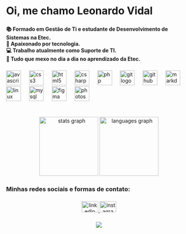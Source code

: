 <h1>Oi, me chamo Leonardo Vidal</h1>

###

<h4 align="left">📚 Formado em Gestão de Ti e estudante de Desenvolvimento de Sistemas na Etec.<br>🚀 Apaixonado por tecnologia.<br>💻 Trabalho atualmente como Suporte de TI.<br>📖 Tudo que mexo no dia a dia no aprendizado da Etec.</h4>

###

<div align="left">
  <img src="https://cdn.jsdelivr.net/gh/devicons/devicon/icons/javascript/javascript-original.svg" height="40" alt="javascript logo"  />
  <img width="14" />
  <img src="https://cdn.jsdelivr.net/gh/devicons/devicon/icons/css3/css3-original.svg" height="40" alt="css3 logo"  />
  <img width="14" />
  <img src="https://cdn.jsdelivr.net/gh/devicons/devicon/icons/html5/html5-original.svg" height="40" alt="html5 logo"  />
  <img width="14" />
  <img src="https://cdn.jsdelivr.net/gh/devicons/devicon/icons/csharp/csharp-original.svg" height="40" alt="csharp logo"  />
  <img width="14" />
  <img src="https://cdn.jsdelivr.net/gh/devicons/devicon/icons/php/php-original.svg" height="40" alt="php logo"  />
  <img width="14" />
  <img src="https://cdn.jsdelivr.net/gh/devicons/devicon/icons/git/git-original.svg" height="40" alt="git logo"  />
  <img width="14" />
  <img src="https://cdn.jsdelivr.net/gh/devicons/devicon/icons/github/github-original.svg" height="40" alt="github logo"  />
  <img width="14" />
  <img src="https://cdn.jsdelivr.net/gh/devicons/devicon/icons/markdown/markdown-original.svg" height="40" alt="markdown logo"  />
  <img width="14" />
  <img src="https://cdn.jsdelivr.net/gh/devicons/devicon/icons/linux/linux-original.svg" height="40" alt="linux logo"  />
  <img width="14" />
  <img src="https://cdn.jsdelivr.net/gh/devicons/devicon/icons/mysql/mysql-original.svg" height="40" alt="mysql logo"  />
  <img width="14" />
  <img src="https://cdn.jsdelivr.net/gh/devicons/devicon/icons/figma/figma-original.svg" height="40" alt="figma logo"  />
  <img width="14" />
  <img src="https://cdn.jsdelivr.net/gh/devicons/devicon/icons/photoshop/photoshop-plain.svg" height="40" alt="photoshop logo"  />
</div>

 <br>

###

<div align="center">
  <img src="https://github-readme-stats.vercel.app/api?username=iAmNotLins&hide_title=false&hide_rank=false&show_icons=true&include_all_commits=false&count_private=false&disable_animations=false&theme=transparent&locale=pt-br&hide_border=false&order=1" height="160" alt="stats graph"  />
  <img src="https://github-readme-stats.vercel.app/api/top-langs?username=iAmNotLins&locale=en&hide_title=true&layout=compact&card_width=320&langs_count=6&theme=transparent&hide_border=false&order=2" height="160" alt="languages graph"  />
</div>

###

<h3 align="left">Minhas redes sociais e formas de contato:</h3>

###

<div align="center">
  <a href="https://linkedin.com/in/leonardolinsv">
      <img src="https://raw.githubusercontent.com/maurodesouza/profile-readme-generator/master/src/assets/icons/social/linkedin/default.svg" width="45" height="30" alt="linkedin logo"/>
  </a>
   <a href="https://instagram.com/iam.lins">
  <img src="https://raw.githubusercontent.com/maurodesouza/profile-readme-generator/master/src/assets/icons/social/instagram/default.svg" width="45" height="30" alt="instagram logo"/>
   </a>
</div>

###



###

<div align="center">
  <img src="https://profile-counter.glitch.me/iAmNotLins/count.svg?"  />
</div>

###

